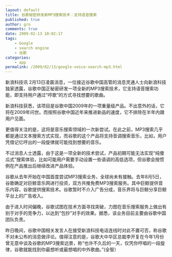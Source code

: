```yaml
---
layout: default
title: 谷歌秘密研发新MP3搜索技术：支持语音搜索
published: true
author: gro
comments: true
date: 2009-02-13 10:02:17
tags:
    - Google
    - search engine
    - 谷歌
categories:
    - app
permalink: /2009/02/13/google-voice-search-mp3.html
---
```

新浪科技讯 2月13日凌晨消息，一位接近谷歌中国高管的消息灵通人士向新浪科技独家透露，谷歌中国正秘密研发一项全新的MP3搜索技术，它支持语音搜索功能，即支持用户通过“哼歌”的方式寻找想要的歌曲。 

新浪科技获悉，该项目是谷歌中国2009年的一项重量级产品。不出意外的话，它将在2009年问世。而按照谷歌中国近年来推进新品的速度，它不排除在半年内跟用户见面。 

更值得关注的是，这将是音乐搜索领域的一次新尝试。在此之前，MP3搜索几乎都是通过文本搜索方式实现，而谷歌的这个产品将支持音调搜索音乐，比如，用户凭借记忆哼出的一段旋律就可能找到想要的音乐。 



不过消息人士透露，由于这是一项全新的技术尝试，产品初期可能无法实现“纯傻瓜式”搜索体验，比如可能用户需要手动设置一些语调的高低选项，但谷歌会按惯例在产品推出后继续改进产品体验。 

谷歌从去年开始在中国首度尝试MP3搜索业务，全球尚未有接触。去年8月5日，谷歌确定对巨鲸音乐网进行投资，双方共推免费MP3搜索服务。其中巨鲸提供音乐内容，谷歌提供搜索技术。谷歌暂时不介入广告分成，音乐界将与巨鲸分享巨鲸平台上的广告收入。 

由于进入时间偏晚，谷歌试图在技术方面寻找突破，力图在音乐搜索服务上做出有别于对手的竞争力，以达到“包抄”对手的效果。据悉，该业务目前主要由谷歌中国团队负责。 

昨日晚间，谷歌中国相关发言人在接受新浪科技电话连线时对此不置可否，称谷歌不对未公布的消息做评论。值得注意的是，谷歌大中华区总裁李开复在今年1月份曾无意中谈及谷歌的MP3搜索远景，称“也许不久后的一天，仅凭你哼唱的一段旋律，谷歌就能找到你最想听或最想唱的中外歌曲。”(全智）